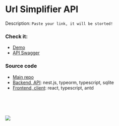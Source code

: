 # Url Simplifier API

Description: `Paste your link, it will be storted!`

### Check it:

- [Demo](3-n.in/6)
- [API Swagger](3-n.in/7)

### Source code

- [Main repo](3-n.in/3)
- [Backend, API](3-n.in/2): nest.js, typeorm, typescript, sqlite
- [Frontend, client](3-n.in/4): react, typescript, antd

<br>
<br>
<br>

![](https://i.ibb.co/9cr8V0S/Screenshot-2024-05-22-at-1-06-33.png)
